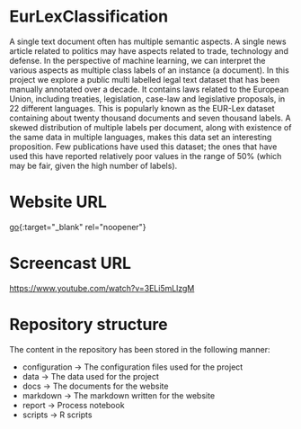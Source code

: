 # EurLexClassification

A single text document often has multiple semantic aspects. A single news article related to politics may have aspects related to trade, technology and defense. In the perspective of machine learning, we can interpret the various aspects as multiple class labels of an instance (a document). In this project we explore a public multi labelled legal text dataset that has been manually annotated over a decade. It contains laws related to the European Union, including treaties, legislation, case-law and legislative proposals, in 22 different languages. This is popularly known as the EUR-Lex dataset containing about twenty thousand documents and seven thousand labels. A skewed distribution of multiple labels per document, along with existence of the same data in multiple languages, makes this data set an interesting proposition. Few publications have used this dataset; the ones that have used this have reported relatively poor values in the range of 50% (which may be fair, given the high number of labels).

# Website URL
[go](https://suhitaghosh10.github.io/EurLexClassification/){:target="_blank" rel="noopener"}

# Screencast URL
https://www.youtube.com/watch?v=3ELi5mLlzgM

# Repository structure
The content in the repository has been stored in the following manner:
* configuration -> The configuration files used for the project
* data -> The data used for the project
* docs -> The documents for the website
* markdown -> The markdown written for the website
* report -> Process notebook
* scripts -> R scripts
